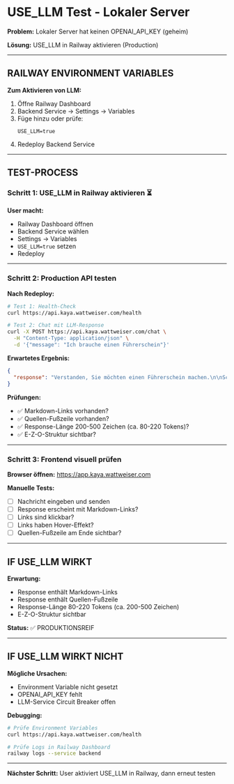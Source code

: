 # USE_LLM Test - Lokaler Server

**Problem:** Lokaler Server hat keinen OPENAI_API_KEY (geheim)

**Lösung:** USE_LLM in Railway aktivieren (Production)

---

## RAILWAY ENVIRONMENT VARIABLES

**Zum Aktivieren von LLM:**

1. Öffne Railway Dashboard
2. Backend Service → Settings → Variables
3. Füge hinzu oder prüfe:
   ```
   USE_LLM=true
   ```
4. Redeploy Backend Service

---

## TEST-PROCESS

### Schritt 1: USE_LLM in Railway aktivieren ⏳

**User macht:**
- Railway Dashboard öffnen
- Backend Service wählen
- Settings → Variables
- `USE_LLM=true` setzen
- Redeploy

---

### Schritt 2: Production API testen

**Nach Redeploy:**

```bash
# Test 1: Health-Check
curl https://api.kaya.wattweiser.com/health

# Test 2: Chat mit LLM-Response
curl -X POST https://api.kaya.wattweiser.com/chat \
  -H "Content-Type: application/json" \
  -d '{"message": "Ich brauche einen Führerschein"}'
```

**Erwartetes Ergebnis:**
```json
{
  "response": "Verstanden, Sie möchten einen Führerschein machen.\n\nSchritte:\n1. Fahrschule wählen\n2. Sehtest und Erste-Hilfe-Kurs\n3. Theorieprüfung\n4. Praktische Prüfung\n\n[Informationen zur Führerscheinstelle](https://www.oldenburg-kreis.de/)\n\n---\n*Quelle: KFZ-Zulassung • Stand: 10/2025*"
}
```

**Prüfungen:**
- ✅ Markdown-Links vorhanden?
- ✅ Quellen-Fußzeile vorhanden?
- ✅ Response-Länge 200-500 Zeichen (ca. 80-220 Tokens)?
- ✅ E-Z-O-Struktur sichtbar?

---

### Schritt 3: Frontend visuell prüfen

**Browser öffnen:** https://app.kaya.wattweiser.com

**Manuelle Tests:**
- [ ] Nachricht eingeben und senden
- [ ] Response erscheint mit Markdown-Links?
- [ ] Links sind klickbar?
- [ ] Links haben Hover-Effekt?
- [ ] Quellen-Fußzeile am Ende sichtbar?

---

## IF USE_LLM WIRKT

**Erwartung:**
- Response enthält Markdown-Links
- Response enthält Quellen-Fußzeile
- Response-Länge 80-220 Tokens (ca. 200-500 Zeichen)
- E-Z-O-Struktur sichtbar

**Status:** ✅ PRODUKTIONSREIF

---

## IF USE_LLM WIRKT NICHT

**Mögliche Ursachen:**
- Environment Variable nicht gesetzt
- OPENAI_API_KEY fehlt
- LLM-Service Circuit Breaker offen

**Debugging:**
```bash
# Prüfe Environment Variables
curl https://api.kaya.wattweiser.com/health

# Prüfe Logs in Railway Dashboard
railway logs --service backend
```

---

**Nächster Schritt:** User aktiviert USE_LLM in Railway, dann erneut testen


